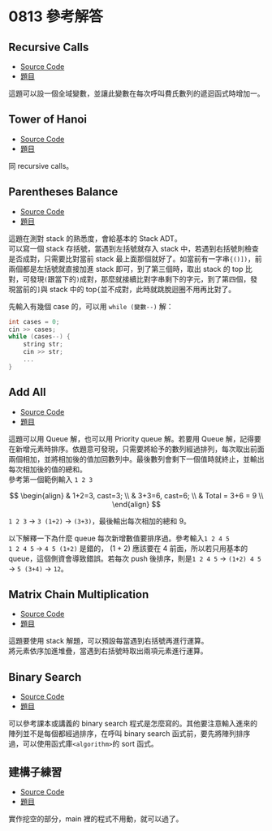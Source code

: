 # 0813 參考解答

## Recursive Calls

- [Source Code](/0813/src/fibonacci.cpp)
- [題目](/0813/challenges/fibonacci.md)

這題可以設一個全域變數，並讓此變數在每次呼叫費氏數列的遞迴函式時增加一。

## Tower of Hanoi

- [Source Code](/0813/src/hanoi.cpp)
- [題目](/0813/challenges/hanoi.md)

同 recursive calls。

## Parentheses Balance

- [Source Code](/0813/src/parentheses_balance.cpp)
- [題目](/0813/challenges/parentheses_balance.md)

這題在測對 stack 的熟悉度，會給基本的 Stack ADT。  
可以寫一個 stack 存括號，當遇到左括號就存入 stack 中，若遇到右括號則檢查是否成對，只需要比對當前 stack 最上面那個就好了。如當前有一字串`{()])`，前兩個都是左括號就直接加進 stack 即可，到了第三個時，取出 stack 的 top 比對，可發現`(`跟當下的`)`成對，那麼就接續比對字串剩下的字元，到了第四個，發現當前的`]`與 stack 中的 top`{`並不成對，此時就跳脫迴圈不用再比對了。

先輸入有幾個 case 的，可以用 `while (變數--)` 解：

```cpp
int cases = 0;
cin >> cases;
while (cases--) {
    string str;
    cin >> str;
    ...
}
```

## Add All

- [Source Code](/0813/src/add_all.cpp)
- [題目](/0813/challenges/add_all.md)

這題可以用 Queue 解，也可以用 Priority queue 解。若要用 Queue 解，記得要在新增元素時排序。依題意可發現，只需要將給予的數列經過排列，每次取出前面兩個相加，並將相加後的值加回數列中。最後數列會剩下一個值時就終止，並輸出每次相加後的值的總和。  
參考第一個範例輸入 `1 2 3`

$$
\begin{align}
& 1+2=3, cast=3; \\
& 3+3=6, cast=6; \\
& Total = 3+6 = 9 \\
\end{align}
$$

`1 2 3` $\to$ `3 (1+2)` $\to$ `(3+3)`，最後輸出每次相加的總和 $9$。

以下解釋一下為什麼 queue 每次新增數值要排序過。參考輸入`1 2 4 5`  
`1 2 4 5` $\to$ `4 5 (1+2)` 是錯的， $(1+2)$ 應該要在 $4$ 前面，所以若只用基本的 queue，這個側資會導致錯誤。若每次 push 後排序，則是`1 2 4 5` $\to$ `(1+2) 4 5` $\to$ `5 (3+4)` $\to$ `12`。

## Matrix Chain Multiplication

- [Source Code](/0813/src/matrix_chain_multiplication.cpp)
- [題目](/0813/challenges/matrix_chain_multiplication.md)

這題要使用 stack 解題，可以預設每當遇到右括號再進行運算。  
將元素依序加進堆疊，當遇到右括號時取出兩項元素進行運算。

## Binary Search

- [Source Code](/0813/src/binary_search.cpp)
- [題目](/0813/challenges/binary_search.md)

可以參考課本或講義的 binary search 程式是怎麼寫的。其他要注意輸入進來的陣列並不是每個都經過排序，在呼叫 binary search 函式前，要先將陣列排序過，可以使用函式庫`<algorithm>`的 sort 函式。

## 建構子練習

- [Source Code](/0813/src/constructor_easy.cpp)
- [題目](/0813/challenges/constructor_easy.md)

實作挖空的部分，main 裡的程式不用動，就可以過了。
